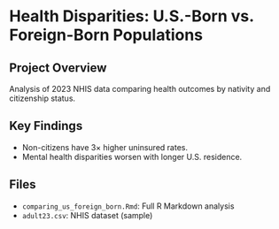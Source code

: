 # Health Disparities: U.S.-Born vs. Foreign-Born Populations

## Project Overview
Analysis of 2023 NHIS data comparing health outcomes by nativity and citizenship status.

## Key Findings
- Non-citizens have 3× higher uninsured rates.
- Mental health disparities worsen with longer U.S. residence.

## Files
- `comparing_us_foreign_born.Rmd`: Full R Markdown analysis
- `adult23.csv`: NHIS dataset (sample)
